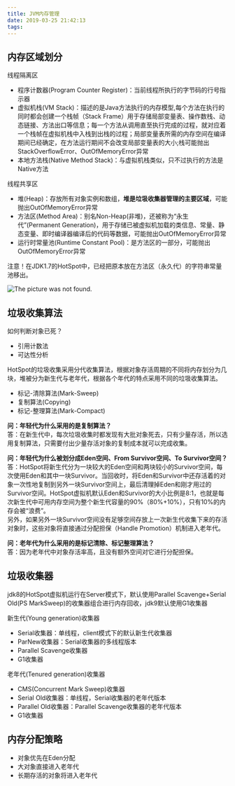 ```yaml
---
title: JVM内存管理
date: 2019-03-25 21:42:13
tags:
---
```


## **内存区域划分**

线程隔离区
- 程序计数器(Program Counter Register)：当前线程所执行的字节码的行号指示器
- 虚拟机栈(VM Stack)：描述的是Java方法执行的内存模型,每个方法在执行的同时都会创建一个栈帧（Stack Frame）用于存储局部变量表、操作数栈、动态链接、方法出口等信息；每一个方法从调用直至执行完成的过程，就对应着一个栈帧在虚拟机栈中入栈到出栈的过程；局部变量表所需的内存空间在编译期间已经确定，在方法运行期间不会改变局部变量表的大小;栈可能抛出StackOverflowError、OutOfMemoryError异常
- 本地方法栈(Native Method Stack)：与虚拟机栈类似，只不过执行的方法是Native方法

线程共享区
- 堆(Heap)：存放所有对象实例和数组，**堆是垃圾收集器管理的主要区域**，可能抛出OutOfMemoryError异常
- 方法区(Method Area)：别名Non-Heap(非堆)，还被称为“永生代”(Permanent Generation)，用于存储已被虚拟机加载的类信息、常量、静态变量、即时编译器编译后的代码等数据，可能抛出OutOfMemoryError异常
- 运行时常量池(Runtime Constant Pool)：是方法区的一部分，可能抛出OutOfMemoryError异常

注意！在JDK1.7的HotSpot中，已经把原本放在方法区（永久代）的字符串常量池移出。

![The picture was not found.](https://jiahuixyz.github.io/img-service/img/jvm-runtime-data-area.png)

## **垃圾收集算法**

如何判断对象已死？
- 引用计数法
- 可达性分析

HotSpot的垃圾收集采用分代收集算法，根据对象存活周期的不同将内存划分为几块，堆被分为新生代与老年代，根据各个年代的特点采用不同的垃圾收集算法。

- 标记-清除算法(Mark-Sweep)
- 复制算法(Copying)
- 标记-整理算法(Mark-Compact)

**问：年轻代为什么采用的是复制算法？**<br>
答：在新生代中，每次垃圾收集时都发现有大批对象死去，只有少量存活，所以选用复制算法，只需要付出少量存活对象的复制成本就可以完成收集。

**问：年轻代为什么被划分成Eden空间、From Survivor空间、To Survivor空间？**<br>
答：HotSpot将新生代分为一块较大的Eden空间和两块较小的Survivor空间，每次使用Eden和其中一块Survivor。当回收时，将Eden和Survivor中还存活着的对象一次性地复制到另外一块Survivor空间上，最后清理掉Eden和刚才用过的Survivor空间。HotSpot虚拟机默认Eden和Survivor的大小比例是8:1，也就是每次新生代中可用内存空间为整个新生代容量的90%（80%+10%），只有10%的内存会被“浪费”。<br>
另外，如果另外一块Survivor空间没有足够空间存放上一次新生代收集下来的存活对象时，这些对象将直接通过分配担保（Handle Promotion）机制进入老年代。

**问：老年代为什么采用的是标记清除、标记整理算法？**<br>
答：因为老年代中对象存活率高，且没有额外空间对它进行分配担保。

## **垃圾收集器**

jdk8的HotSpot虚拟机运行在Server模式下，默认使用Parallel Scavenge+Serial Old(PS MarkSweep)的收集器组合进行内存回收，jdk9默认使用G1收集器

新生代(Young generation)收集器
- Serial收集器：单线程，client模式下的默认新生代收集器
- ParNew收集器：Serial收集器的多线程版本
- Parallel Scavenge收集器
- G1收集器

老年代(Tenured generation)收集器
- CMS(Concurrent Mark Sweep)收集器
- Serial Old收集器：单线程，Serial收集器的老年代版本
- Parallel Old收集器：Parallel Scavenge收集器的老年代版本
- G1收集器

## **内存分配策略**

- 对象优先在Eden分配
- 大对象直接进入老年代
- 长期存活的对象将进入老年代